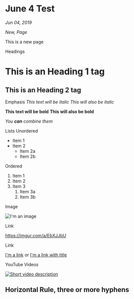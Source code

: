 # June 4 Test

*Jun 04, 2019*

*New, Page*

This is a new page

Headings
# This is an Heading 1 tag
## This is an Heading 2 tag

Emphasis
*This text will be italic*
_This will also be italic_

**This text will be bold**
__This will also be bold__

_You **can** combine them_


Lists
Unordered

* Item 1
* Item 2
  * Item 2a
  * Item 2b

Ordered

1. Item 1
1. Item 2
1. Item 3
   1. Item 3a
   1. Item 3b

Image

![I'm an image](https://kayakfriendly.com/img/12.jpg)

Link

https://imgur.com/a/EbXJJbU

Link

[I'm a link](https://imgur.com/a/EbXJJbU)
or
[I'm a link with title](https://www.google.com "Google's Homepage")

YouTube Videos

[![Short video description](http://img.youtube.com/vi/V29U8BCbzkg/0.jpg)](http://www.youtube.com/watch?v=V29U8BCbzkg)

Horizontal Rule, three or more hyphens
---
